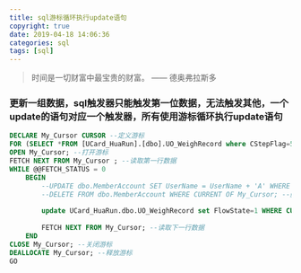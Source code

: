 ```yaml
---
title: sql游标循环执行update语句
copyright: true
date: 2019-04-18 14:06:36
categories: sql
tags: [sql]
---
```



<blockquote class="blockquote-center">时间是一切财富中最宝贵的财富。 —— 德奥弗拉斯多</blockquote>

<!-- more -->

### 更新一组数据，sql触发器只能触发第一位数据，无法触发其他，一个update的语句对应一个触发器，所有使用游标循环执行update语句


```SQL
DECLARE My_Cursor CURSOR --定义游标
FOR (SELECT *FROM [UCard_HuaRun].[dbo].UO_WeighRecord where CStepFlag=5) --查出需要的集合放到游标中
OPEN My_Cursor; --打开游标
FETCH NEXT FROM My_Cursor ; --读取第一行数据
WHILE @@FETCH_STATUS = 0
    BEGIN
        --UPDATE dbo.MemberAccount SET UserName = UserName + 'A' WHERE CURRENT OF My_Cursor; --更新
        --DELETE FROM dbo.MemberAccount WHERE CURRENT OF My_Cursor; --删除
        
        update UCard_HuaRun.dbo.UO_WeighRecord set FlowState=1 WHERE CURRENT OF My_Cursor
        
        FETCH NEXT FROM My_Cursor; --读取下一行数据
    END
CLOSE My_Cursor; --关闭游标
DEALLOCATE My_Cursor; --释放游标
GO
```
